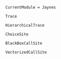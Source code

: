 ```@meta
CurrentModule = Jaynes
```

```@docs
Trace
```

```@docs
HierarchicalTrace
```

```@docs
ChoiceSite
```

```@docs
BlackBoxCallSite
```

```@docs
VectorizedCallSite
```
